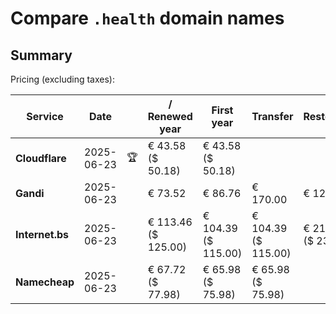 # Compare `.health` domain names

## Summary

Pricing (excluding taxes):

| Service | Date |  | / Renewed year | First year | Transfer | Restoration |
|--|--|--|--|--|--|--|
| **Cloudflare** | 2025-06-23 | 🏆 | € 43.58<br>($ 50.18) | € 43.58<br>($ 50.18) |  |  |
| **Gandi** | 2025-06-23 |  | € 73.52 | € 86.76 | € 170.00 | € 127.06 |
| **Internet.bs** | 2025-06-23 |  | € 113.46<br>($ 125.00) | € 104.39<br>($ 115.00) | € 104.39<br>($ 115.00) | € 213.31<br>($ 235.00) |
| **Namecheap** | 2025-06-23 |  | € 67.72<br>($ 77.98) | € 65.98<br>($ 75.98) | € 65.98<br>($ 75.98) |  |
